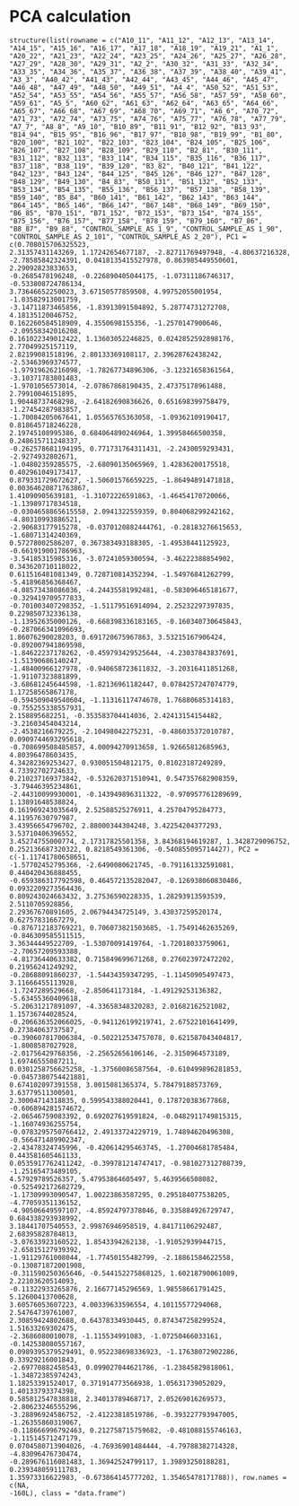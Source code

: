 # PCA calculation

    structure(list(rowname = c("A10_11", "A11_12", "A12_13", "A13_14", 
    "A14_15", "A15_16", "A16_17", "A17_18", "A18_19", "A19_21", "A1_1", 
    "A20_22", "A21_23", "A22_24", "A23_25", "A24_26", "A25_27", "A26_28", 
    "A27_29", "A28_30", "A29_31", "A2_2", "A30_32", "A31_33", "A32_34", 
    "A33_35", "A34_36", "A35_37", "A36_38", "A37_39", "A38_40", "A39_41", 
    "A3_3", "A40_42", "A41_43", "A42_44", "A43_45", "A44_46", "A45_47", 
    "A46_48", "A47_49", "A48_50", "A49_51", "A4_4", "A50_52", "A51_53", 
    "A52_54", "A53_55", "A54_56", "A55_57", "A56_58", "A57_59", "A58_60", 
    "A59_61", "A5_5", "A60_62", "A61_63", "A62_64", "A63_65", "A64_66", 
    "A65_67", "A66_68", "A67_69", "A68_70", "A69_71", "A6_6", "A70_72", 
    "A71_73", "A72_74", "A73_75", "A74_76", "A75_77", "A76_78", "A77_79", 
    "A7_7", "A8_8", "A9_10", "B10_89", "B11_91", "B12_92", "B13_93", 
    "B14_94", "B15_95", "B16_96", "B17_97", "B18_98", "B19_99", "B1_80", 
    "B20_100", "B21_102", "B22_103", "B23_104", "B24_105", "B25_106", 
    "B26_107", "B27_108", "B28_109", "B29_110", "B2_81", "B30_111", 
    "B31_112", "B32_113", "B33_114", "B34_115", "B35_116", "B36_117", 
    "B37_118", "B38_119", "B39_120", "B3_82", "B40_121", "B41_122", 
    "B42_123", "B43_124", "B44_125", "B45_126", "B46_127", "B47_128", 
    "B48_129", "B49_130", "B4_83", "B50_131", "B51_132", "B52_133", 
    "B53_134", "B54_135", "B55_136", "B56_137", "B57_138", "B58_139", 
    "B59_140", "B5_84", "B60_141", "B61_142", "B62_143", "B63_144", 
    "B64_145", "B65_146", "B66_147", "B67_148", "B68_149", "B69_150", 
    "B6_85", "B70_151", "B71_152", "B72_153", "B73_154", "B74_155", 
    "B75_156", "B76_157", "B77_158", "B78_159", "B79_160", "B7_86", 
    "B8_87", "B9_88", "CONTROL_SAMPLE_AS 1_9", "CONTROL_SAMPLE_AS 1_90", 
    "CONTROL_SAMPLE_AS 2_101", "CONTROL_SAMPLE_AS 2_20"), PC1 = c(0.708015706325523, 
    2.31357431143269, 1.17242654677187, -2.82711769497948, -4.80637216328, 
    -2.78585842324391, 0.0418135415527978, 0.863985449550601, 2.29092823833653, 
    -0.2685478196248, -0.226890405044175, -1.07311186746317, -0.533808724786134, 
    3.73646652250023, 3.67150577859508, 4.99752055001954, -1.03582913001759, 
    -3.14711873465856, -1.83913091504892, 5.28774731272708, 4.18135120046752, 
    0.162260584518909, 4.3550698155356, -1.2570147900646, -2.09558342016208, 
    0.161022349012422, 1.13603052246825, 0.0242852592898176, 2.77049925157119, 
    2.82199081518196, 2.80133369108117, 2.39628762438242, -2.53463969374577, 
    -1.97919626216098, -1.78267734896306, -3.12321658361564, -3.10371783801483, 
    -1.9701056573014, -2.07867868190435, 2.47375178961488, 2.79910046151895, 
    1.90448737468298, -2.64182690836626, 0.651698399758479, -1.27454287983857, 
    -1.70084205067641, 1.05565765363058, -1.09362109190417, 0.818645718246228, 
    2.19745108995386, 0.684064890246964, 1.39958466500358, 0.248615711248337, 
    -0.262578681194195, 0.771731764311431, -2.2430059293431, -2.9274932802671, 
    -1.04802359285575, -2.68090135065969, 1.42836200175518, 0.402961049173417, 
    0.879331729672627, -1.50601576659225, -1.86494891471818, 0.00364620871763867, 
    1.41090905639181, -1.31072226591863, -1.46454170720066, -1.13989717834518, 
    -0.0304658865615558, 2.0941322559359, 0.804068299242162, -4.80310993886521, 
    -2.90683177915278, -0.0370120882444761, -0.28183276615653, -1.68071314240369, 
    0.57278002586207, 0.367383493188305, -1.49538441125923, -0.661919001786963, 
    -3.54185315985316, -3.07241059300594, -3.46222388854902, 0.343620710118022, 
    0.611516481081349, 0.728710814352394, -1.54976841262799, -5.41896856368467, 
    -4.08573438086036, -4.24435581992481, -0.583096465181677, -0.329419709577833, 
    -0.701003407298352, -1.51179516914094, 2.25232297397835, 0.229850732336138, 
    -1.13952635000126, -0.668398336183165, -0.160340730645843, -0.287066341096693, 
    1.86076290028203, 0.691720675967863, 3.53215167906424, -0.892007941869598, 
    -1.84622237178262, -0.459793429525644, -4.23037843837691, -1.51390686140247, 
    -1.48400966127978, -0.940658723611832, -3.20316411851268, -1.91107323881899, 
    -3.68681245644598, -1.82136961182447, 0.0784257247074779, 1.17258565867178, 
    -0.594509049540604, -1.11316117474678, 1.76880685314183, -0.755255338557931, 
    2.158895682251, -0.353583704414036, 2.42413154154482, -3.21603454043214, 
    -2.4538216679225, -2.10498042275231, -0.486035372010787, 0.0909744693295618, 
    -0.708699508485857, 4.00094270913658, 1.92665812685963, 4.80396478603435, 
    4.34282369253427, 0.930051504812175, 0.81023187249289, 4.73392702724633, 
    0.210237169373842, -0.532620371510941, 0.547357682908359, -3.79446395234861, 
    -2.44310099930001, -0.143949896311322, -0.970957761289699, 1.13891648538824, 
    0.161969243035649, 2.52588525276911, 4.25704795284773, 4.11957630797987, 
    3.43956654796702, 2.88000344304248, 3.42254204377293, 3.53710406396552, 
    3.45274755000774, 2.17317825501358, 3.84368194619287, 1.3428729096752, 
    0.252136687320322, 0.8218549361306, -0.540855095714427), PC2 = c(-1.11741780658651, 
    -1.57702452795366, -2.6490080621745, -0.791161332591081, 0.440420436888455, 
    -0.659386317792598, 0.464572135282047, -0.126938060830486, 0.0932209273564436, 
    0.809243024663432, 3.27536590228335, 1.28293913593539, 2.5110705928856, 
    2.29367670891605, 2.06794434725149, 3.43037259520174, 0.62757831667279, 
    -0.876712183769221, 0.706073821503685, -1.75491462635269, -0.846309585511515, 
    3.36344449522709, -1.53070091419764, -1.72018033759061, -2.70657209593388, 
    -4.81736440633382, 0.715849699671268, 0.276023972472202, 0.21956241249292, 
    -0.28688091860237, -1.54434359347295, -1.11450905497473, 3.11666455113928, 
    -1.7247289529668, -2.850641173184, -1.49129253136382, -5.63455360409618, 
    -5.20631217891097, -4.33658348320283, 2.01682162521082, 1.15736744028524, 
    -0.206636352066025, -0.941126199219741, 2.67522101641499, 0.27384063737587, 
    -0.390607817006384, -0.502212534757078, 0.621587043404817, -1.8008587027928, 
    -2.01756429768356, -2.25652656106146, -2.3150964573189, 1.69746555087211, 
    0.0301258756625258, -1.37560086587564, -0.610499896281853, -0.0457380754421881, 
    0.674102097391558, 3.0015081365374, 5.78479188573769, 3.63779511300501, 
    2.30004714318835, 0.599543388020441, 0.178720383677868, -0.606894281574672, 
    -2.06546759083392, 0.692027619591824, -0.0482911749815315, -1.16074936255754, 
    -0.0783295750766412, 2.49133724229719, 1.74894620496308, -0.566471489902347, 
    -2.43478324745996, -0.420614295463745, -1.27004681785484, 0.443581605461133, 
    0.0535917762411242, -0.399781214747417, -0.981027312708739, -1.25165473489105, 
    4.57929789526357, 5.47953864605497, 5.4639566508082, -0.525492172682729, 
    -1.17309993090547, 1.00223863587295, 0.295184077538205, -4.77059351136152, 
    -4.90506649597107, -4.85924797378046, 0.335884926729747, 0.684338293938992, 
    3.18441707540553, 2.99876946958519, 4.84171106292487, 2.68395828784813, 
    -3.07633923160522, 1.8543394262138, -1.91052939944715, -2.65815127939392, 
    -1.91129761008044, -1.77450155482799, -2.18861584622558, -0.130871872001908, 
    -0.311590250365646, -0.544152275868125, 1.60218790061089, 2.22103620514093, 
    -0.11322933265876, 2.16677145296569, 1.98558661791425, 5.12600413700628, 
    3.60576053607223, 4.00339633596554, 4.10115577294068, 2.54764739761007, 
    2.30859424802688, 0.64378334930445, 0.874347258299524, 1.51633269302475, 
    -2.3686080010078, -1.115534991083, -1.07250466033161, -0.142538080557167, 
    0.0989395379529491, 0.952238698336923, -1.17638072902286, 0.33929216001843, 
    -2.69770882458543, 0.099027044621786, -1.23845829818061, -1.34872385974243, 
    1.18253391524017, 0.371914773566938, 1.05631739052029, 1.40133793374398, 
    0.585812547838818, 2.34013789468717, 2.05269016269573, -2.80623246555296, 
    -3.28896924586752, -2.41223818519786, -0.393227793947005, -1.26355860319067, 
    -0.118666996792463, 0.212758715759682, -0.481088155746163, -1.11514571247179, 
    0.0704580713904026, -4.76936901484444, -4.79788382714328, -4.83096476730474, 
    -0.289676116081483, 1.36942524799117, 1.39893250188281, 0.239348059111783, 
    1.35973316622983, -0.673864145777202, 1.35465478171788)), row.names = c(NA, 
    -160L), class = "data.frame")

